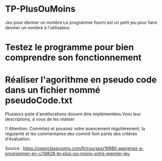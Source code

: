 # TP-PlusOuMoins

Jeu pour deviner un nombre
Le programme fourni est un petit jeu pour faire deviner un nombre à l'utilisateur.

# Testez le programme pour bien comprendre son fonctionnement

# Réaliser l'agorithme en pseudo code dans un fichier nommé pseudoCode.txt


Plusieurs piste d'améliorations doivent être implémentées.Voici leur descriptions, à vous de les réaliser 

:bangbang: Attention: Commitez et poussez votre avancement régulièrement, la régularité et les commentaires des commit font partis des critères d'évaluation.





Source : https://openclassrooms.com/fr/courses/19980-apprenez-a-programmer-en-c/14828-tp-plus-ou-moins-votre-premier-jeu
